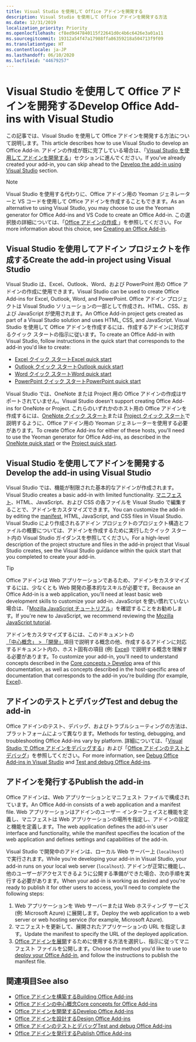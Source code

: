 ```yaml
---
title: Visual Studio を使用して Office アドインを開発する
description: Visual Studio を使用して Office アドインを開発する方法
ms.date: 12/31/2019
localization_priority: Priority
ms.openlocfilehash: cf8ed9d47840115f22641d0c4b6c6426e3a01a11
ms.sourcegitcommit: 19312a54f47a17988ffa86359218a504713f9f09
ms.translationtype: HT
ms.contentlocale: ja-JP
ms.lasthandoff: 06/10/2020
ms.locfileid: "44679257"
---
```

# <a name="develop-office-add-ins-with-visual-studio"></a><span data-ttu-id="df218-103">Visual Studio を使用して Office アドインを開発する</span><span class="sxs-lookup"><span data-stu-id="df218-103">Develop Office Add-ins with Visual Studio</span></span>

<span data-ttu-id="df218-104">この記事では、Visual Studio を使用して Office アドインを開発する方法について説明します。</span><span class="sxs-lookup"><span data-stu-id="df218-104">This article describes how to use Visual Studio to develop an Office Add-in.</span></span> <span data-ttu-id="df218-105">アドインの作成が既に完了している場合は、「[Visual Studio を使用して アドインを開発する](#develop-the-add-in-using-visual-studio)」セクションに進んでください。</span><span class="sxs-lookup"><span data-stu-id="df218-105">If you've already created your add-in, you can skip ahead to the [Develop the add-in using Visual Studio](#develop-the-add-in-using-visual-studio) section.</span></span>

> [!NOTE]
> <span data-ttu-id="df218-106">Visual Studio を使用する代わりに、Office アドイン用の Yeoman ジェネレーターと VS コードを使用して Office アドインを作成することもできます。</span><span class="sxs-lookup"><span data-stu-id="df218-106">As an alternative to using Visual Studio, you may choose to use the Yeoman generator for Office Add-ins and VS Code to create an Office Add-in.</span></span> <span data-ttu-id="df218-107">この選択肢の詳細については、「[Office アドインの作成 ](../overview/office-add-ins-fundamentals.md#creating-an-office-add-in)」を参照してください。</span><span class="sxs-lookup"><span data-stu-id="df218-107">For more information about this choice, see [Creating an Office Add-in](../overview/office-add-ins-fundamentals.md#creating-an-office-add-in).</span></span>

## <a name="create-the-add-in-project-using-visual-studio"></a><span data-ttu-id="df218-108">Visual Studio を使用してアドイン プロジェクトを作成する</span><span class="sxs-lookup"><span data-stu-id="df218-108">Create the add-in project using Visual Studio</span></span>

<span data-ttu-id="df218-109">Visual Studio は、Excel、Outlook、Word、および PowerPoint 用の Office アドインの作成に使用できます。</span><span class="sxs-lookup"><span data-stu-id="df218-109">Visual Studio can be used to create Office Add-ins for Excel, Outlook, Word, and PowerPoint.</span></span> <span data-ttu-id="df218-110">Office アドイン プロジェクトは Visual Studio ソリューションの一部として作成され、HTML、CSS、および JavaScript が使用されます。</span><span class="sxs-lookup"><span data-stu-id="df218-110">An Office Add-in project gets created as part of a Visual Studio solution and uses HTML, CSS, and JavaScript.</span></span> <span data-ttu-id="df218-111">Visual Studio を使用して Office アドインを作成するには、作成するアドインに対応するクイック スタートの指示に従います。</span><span class="sxs-lookup"><span data-stu-id="df218-111">To create an Office Add-in with Visual Studio, follow instructions in the quick start that corresponds to the add-in you'd like to create:</span></span>

- [<span data-ttu-id="df218-112">Excel クイック スタート</span><span class="sxs-lookup"><span data-stu-id="df218-112">Excel quick start</span></span>](../quickstarts/excel-quickstart-jquery.md?tabs=visualstudio)
- [<span data-ttu-id="df218-113">Outlook クイック スタート</span><span class="sxs-lookup"><span data-stu-id="df218-113">Outlook quick start</span></span>](../quickstarts/outlook-quickstart.md?tabs=visualstudio)
- [<span data-ttu-id="df218-114">Word クイック スタート</span><span class="sxs-lookup"><span data-stu-id="df218-114">Word quick start</span></span>](../quickstarts/word-quickstart.md?tabs=visualstudio)
- [<span data-ttu-id="df218-115">PowerPoint クイック スタート</span><span class="sxs-lookup"><span data-stu-id="df218-115">PowerPoint quick start</span></span>](../quickstarts/powerpoint-quickstart.md?tabs=visualstudio)

<span data-ttu-id="df218-116">Visual Studio では、OneNote または Project 用の Office アドインの作成はサポートされていません。</span><span class="sxs-lookup"><span data-stu-id="df218-116">Visual Studio doesn't support creating Office Add-ins for OneNote or Project.</span></span> <span data-ttu-id="df218-117">これらのいずれかのホスト用の Office アドインを作成するには、[OneNote クイック スタート](../quickstarts/onenote-quickstart.md)または [Project クイック スタート](../quickstarts/project-quickstart.md)で説明するように、Office アドイン用の Yeoman ジェネレーターを使用する必要があります。</span><span class="sxs-lookup"><span data-stu-id="df218-117">To create Office Add-ins for either of these hosts, you'll need to use the Yeoman generator for Office Add-ins, as described in the [OneNote quick start](../quickstarts/onenote-quickstart.md) or the [Project quick start](../quickstarts/project-quickstart.md).</span></span>

## <a name="develop-the-add-in-using-visual-studio"></a><span data-ttu-id="df218-118">Visual Studio を使用してアドインを開発する</span><span class="sxs-lookup"><span data-stu-id="df218-118">Develop the add-in using Visual Studio</span></span>

<span data-ttu-id="df218-119">Visual Studio では、機能が制限された基本的なアドインが作成されます。</span><span class="sxs-lookup"><span data-stu-id="df218-119">Visual Studio creates a basic add-in with limited functionality.</span></span> <span data-ttu-id="df218-120">[マニフェスト](add-in-manifests.md)、HTML、JavaScript、および CSS の各ファイルを Visual Studio で編集することで、アドインをカスタマイズできます。</span><span class="sxs-lookup"><span data-stu-id="df218-120">You can customize the add-in by editing the [manifest](add-in-manifests.md), HTML, JavaScript, and CSS files in Visual Studio.</span></span> <span data-ttu-id="df218-121">Visual Studio により作成されるアドイン プロジェクトのプロジェクト構造とファイルの概要については、アドインを作成するために実行したクイック スタート内の Visual Studio ガイダンスを参照してください。</span><span class="sxs-lookup"><span data-stu-id="df218-121">For a high-level description of the project structure and files in the add-in project that Visual Studio creates, see the Visual Studio guidance within the quick start that you completed to create your add-in.</span></span> 

> [!TIP]
> <span data-ttu-id="df218-122">Office アドインは Web アプリケーションであるため、アドインをカスタマイズするには、少なくとも Web 開発の基本的なスキルが必要です。</span><span class="sxs-lookup"><span data-stu-id="df218-122">Because an Office Add-in is a web application, you'll need at least basic web development skills to customize your add-in.</span></span> <span data-ttu-id="df218-123">JavaScript を使い慣れていない場合は、「[Mozilla JavaScript チュートリアル](https://developer.mozilla.org/docs/Web/JavaScript/Guide/Introduction)」を確認することをお勧めします。</span><span class="sxs-lookup"><span data-stu-id="df218-123">If you're new to JavaScript, we recommend reviewing the [Mozilla JavaScript tutorial](https://developer.mozilla.org/docs/Web/JavaScript/Guide/Introduction).</span></span>

<span data-ttu-id="df218-124">アドインをカスタマイズするには、このドキュメントの[「中心概念」 > 「開発」](develop-overview.md)項目で説明する概念の他、作成するるアドインに対応するドキュメント内の、ホスト固有の項目 (例: [Excel](../excel/index.yml)) で説明する概念を理解する必要があります。</span><span class="sxs-lookup"><span data-stu-id="df218-124">To customize your add-in, you'll need to understand concepts described in the [Core concepts > Develop](develop-overview.md) area of this documentation, as well as concepts described in the host-specific area of documentation that corresponds to the add-in you're building (for example, [Excel](../excel/index.yml)).</span></span> 

## <a name="test-and-debug-the-add-in"></a><span data-ttu-id="df218-125">アドインのテストとデバッグ</span><span class="sxs-lookup"><span data-stu-id="df218-125">Test and debug the add-in</span></span>

<span data-ttu-id="df218-126">Office アドインのテスト、デバッグ、およびトラブルシューティングの方法は、プラットフォームによって異なります。</span><span class="sxs-lookup"><span data-stu-id="df218-126">Methods for testing, debugging, and troubleshooting Office Add-ins vary by platform.</span></span> <span data-ttu-id="df218-127">詳細については、「[Visual Studio で Office アドインをデバッグする](debug-office-add-ins-in-visual-studio.md)」および「[Office アドインのテストとデバッグ](../testing/test-debug-office-add-ins.md)」を参照してください。</span><span class="sxs-lookup"><span data-stu-id="df218-127">For more information, see [Debug Office Add-ins in Visual Studio](debug-office-add-ins-in-visual-studio.md) and [Test and debug Office Add-ins](../testing/test-debug-office-add-ins.md).</span></span>

## <a name="publish-the-add-in"></a><span data-ttu-id="df218-128">アドインを発行する</span><span class="sxs-lookup"><span data-stu-id="df218-128">Publish the add-in</span></span>

<span data-ttu-id="df218-129">Office アドインは、Web アプリケーションとマニフェスト ファイルで構成されています。</span><span class="sxs-lookup"><span data-stu-id="df218-129">An Office Add-in consists of a web application and a manifest file.</span></span> <span data-ttu-id="df218-130">Web アプリケーションはアドインのユーザー インターフェイスと機能を定義し、マニフェストは Web アプリケーションの場所を指定し、アドインの設定と機能を定義します。</span><span class="sxs-lookup"><span data-stu-id="df218-130">The web application defines the add-in's user interface and functionality, while the manifest specifies the location of the web application and defines settings and capabilities of the add-in.</span></span>

<span data-ttu-id="df218-131">Visual Studio で開発中のアドインは、ローカル Web サーバー上 (`localhost`) で実行されます。</span><span class="sxs-lookup"><span data-stu-id="df218-131">While you're developing your add-in in Visual Studio, your add-in runs on your local web server (`localhost`).</span></span> <span data-ttu-id="df218-132">アドインが正常に機能し、他のユーザーがアクセスできるように公開する準備ができた場合、次の手順を実行する必要があります。</span><span class="sxs-lookup"><span data-stu-id="df218-132">When your add-in is working as desired and you're ready to publish it for other users to access, you'll need to complete the following steps:</span></span>

1. <span data-ttu-id="df218-133">Web アプリケーションを Web サーバーまたは Web ホスティング サービス (例: Microsoft Azure) に展開します。</span><span class="sxs-lookup"><span data-stu-id="df218-133">Deploy the web application to a web server or web hosting service (for example, Microsoft Azure).</span></span>
2. <span data-ttu-id="df218-134">マニフェストを更新して、展開されたアプリケーションの URL を指定します。</span><span class="sxs-lookup"><span data-stu-id="df218-134">Update the manifest to specify the URL of the deployed application.</span></span> 
3. <span data-ttu-id="df218-135">[Office アドインを展開](../publish/publish.md)するために使用する方法を選択し、指示に従ってマニフェスト ファイルを公開します。</span><span class="sxs-lookup"><span data-stu-id="df218-135">Choose the method you'd like to use to [deploy your Office Add-in](../publish/publish.md), and follow the instructions to publish the manifest file.</span></span>

## <a name="see-also"></a><span data-ttu-id="df218-136">関連項目</span><span class="sxs-lookup"><span data-stu-id="df218-136">See also</span></span>

- [<span data-ttu-id="df218-137">Office アドインを構築する</span><span class="sxs-lookup"><span data-stu-id="df218-137">Building Office Add-ins</span></span>](../overview/office-add-ins-fundamentals.md)
- [<span data-ttu-id="df218-138">Office アドインの中心概念</span><span class="sxs-lookup"><span data-stu-id="df218-138">Core concepts for Office Add-ins</span></span>](../overview/core-concepts-office-add-ins.md)
- [<span data-ttu-id="df218-139">Office アドインを開発する</span><span class="sxs-lookup"><span data-stu-id="df218-139">Develop Office Add-ins</span></span>](../develop/develop-overview.md)
- [<span data-ttu-id="df218-140">Office アドインを設計する</span><span class="sxs-lookup"><span data-stu-id="df218-140">Design Office Add-ins</span></span>](../design/add-in-design.md)
- [<span data-ttu-id="df218-141">Office アドインのテストとデバッグ</span><span class="sxs-lookup"><span data-stu-id="df218-141">Test and debug Office Add-ins</span></span>](../testing/test-debug-office-add-ins.md)
- [<span data-ttu-id="df218-142">Office アドインを発行する</span><span class="sxs-lookup"><span data-stu-id="df218-142">Publish Office Add-ins</span></span>](../publish/publish.md)
